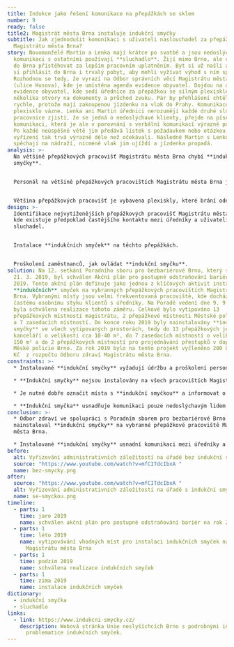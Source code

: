 ```yaml
---
title: Indukce jako řešení komunikace na přepážkách se sklem
number: 9
ready: false
title2: Magistrát města Brna instaluje indukční smyčky
subtitle: Jak zjednodušit komunikaci s uživateli naslouchadel za přepážkami
  Magistrátu města Brna?
story: Novomanželé Martin a Lenka mají krátce po svatbě a jsou nedoslýchaví. Pro
  komunikaci s ostatními používají **sluchadlo**. Žijí mimo Brno, ale chtějí se
  do Brna přistěhovat za lepším pracovním uplatněním. Byt si už našli a chtějí
  si přihlásit do Brna i trvalý pobyt, aby mohli vyžívat výhod s ním spojených.
  Rozhodnou se tedy, že vyrazí na Odbor správních věcí Magistrátu města Brna
  (ulice Husova), kde je umístěna agenda evidence obyvatel. Dojdou na oddělení
  evidence obyvatel, kde sedí úřednice za přepážkou se silným plexisklem a
  několika otvory na dokumenty a průchod zvuku. Pár by přehlášení chtěl vyřídit
  rychle, protože mají zakoupenou jízdenku na vlak do Prahy. Komunikace přes
  plexisklo vázne. Lenka ani Martin úřednici nerozumějí každé druhé slovo. Když
  pracovnice zjistí, že se jedná o nedoslýchavé klienty, přejde na písemnou
  komunikaci, která je ale v porovnání s verbální komunikací výrazně pomalejší.
  Po každé neúspěšné větě jim předává lístek s požadavkem nebo otázkou. Celá
  vyřízení tak trvá výrazně déle než očekávali. Následně Martin s Lenkou
  spěchají na nádraží, nicméně vlak jim ujíždí a jízdenka propadá.
analysis: >-
  Na většině přepážkových pracovišť Magistrátu města Brna chybí **indukční
  smyčky**.


  Personál na většině přepážkových pracovištích Magistrátu města Brna je proškolen v komunikaci s nedoslýchavými lidmi, ale komunikace trvá zbytečně dlouho.


  Většina přepážkových pracovišť je vybavena plexiskly, které brání odezírání a lepší slyšitelnosti zvuku.
design: >-
  Identifikace nejvytíženějších přepážkových pracovišť Magistrátu města Brna,
  kde existuje předpoklad častějšího kontaktu mezi úředníky a uživateli
  sluchadel.


  Instalace **indukčních smyček** na těchto přepážkách.


  Proškolení zaměstnanců, jak ovládat **indukční smyčku**.
solution: Na 12. setkání Poradního sboru pro bezbariérové Brno, který se konal
  21. 3. 2019, byl schválen Akční plán pro postupné odstraňování bariér na rok
  2019. Tento akční plán definuje jako jednou z klíčových aktivit instalaci
  **indukčních** smyček na vybranných přepážkových pracovištích Magistrátu města
  Brna. Vybranými místy jsou velmi frekventovaná pracoviště, kde dochází k
  častému osobnímu styku klientů s úředníky. Na Poradě vedení dne 9. 9. 2019
  byla schválena realizace tohoto záměru. Celkově bylo vytipováno 13
  přepážkových místností magistrátu, 2 přepážkové místnosti Městské policie Brno
  a 7 zasedacích místností. Do konce roku 2019 byly nainstalovány **indukční
  smyčky** ve všech vytipovaných prostorách, tedy do 13 přepážkových jednacích
  kanceláří o velikosti cca 10-40 m², do 7 zasedacích místností o velikosti do
  150 m² a do 2 přepážkových místností pro projednávání přestupků v dopravě na
  Měské policie Brno. Za rok 2019 bylo na tento projekt vyčleněno 200 000,-
  Kč  z rozpočtu Odboru zdraví Magistrátu města Brna.
constraints: >-
  * Instalované **indukční smyčky** vyžadují údržbu a proškolení personálu.

  * **Indukční smyčky** nejsou instalovány na všech pracovištích Magistrátu města Brna, kde dochází k kontaktu mezi úředníkem a klientem.

  * Je nutné dobře označit místa s **indukční smyčkou** a informovat o nich uživatele naslouchadla.

  * **Indukční smyčka** usnadňuje komunikaci pouze nedoslýchavým lidem se **sluchadlem**, nikoliv všem lidem se sluchovým znevýhodněním.
conclusion: >-
  * Odbor zdraví ve spolupráci s Poradním sborem pro bezbariérové Brno
  nainstaloval **indukční smyčky** na vybranné přepážkové pracoviště Magistrátu
  města Brna.

  * Instalované **indukční smyčky** usnadní komunikaci mezi úředníky a uživateli **sluchadla**, díky čemuž bude vyřizování administrativních záležitostí pro obě strany rychlejší a komfortnější.
before:
  alt: Vyřizování administrativních záležitostí na úřadě bez indukční smyčky
  source: "https://www.youtube.com/watch?v=mfCITdcIbxA "
  name: bez-smycky.png
after:
  source: "https://www.youtube.com/watch?v=mfCITdcIbxA "
  alt: Vyřizování administrativních záležitostí na úřadě s indukční smyčkou
  name: se-smyckou.png
timeline:
  - parts: 1
    time: jaro 2019
    name: schválen akční plán pro postupné odstraňování bariér na rok 2019
  - parts: 1
    time: léto 2019
    name: vytipovávání vhodných míst pro instalaci indukčních smyček na odborech
      Magistrátu města Brna
  - parts: 1
    time: podzim 2019
    name: schválena realizace indukčních smyček
  - parts: 1
    time: zima 2019
    name: instalace indukčních smyček
dictionary:
  - indukční smyčka
  - sluchadlo
links:
  - link: https://www.indukcni-smycky.cz/
    description: Webová stránka Unie neslyšíchcích Brno s podrobnými informacemi o
      problematice indukčních smyček.
---
```

